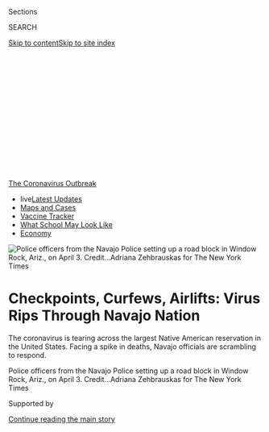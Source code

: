<div id="app">

<div>

<div>

<div>

<div class="NYTAppHideMasthead css-ikk3s8 e1suatyy0">

<div class="section css-133zg39 e1suatyy2">

<div class="css-eph4ug er09x8g0">

<div class="css-6n7j50">

</div>

<span class="css-1dv1kvn">Sections</span>

<div class="css-10488qs">

<span class="css-1dv1kvn">SEARCH</span>

</div>

[Skip to content](#site-content)[Skip to site
index](#site-index)

</div>

<div class="css-10698na e1huz5gh0">

</div>

</div>

</div>

</div>

<div data-aria-hidden="false">

<div id="site-content" data-role="main">

<div>

<div class="css-1aor85t" style="opacity:0.000000001;z-index:-1;visibility:hidden">

<div class="css-1hqnpie">

<div class="css-epjblv">

<span class="css-17xtcya">[U.S.](/section/us)</span><span class="css-x15j1o">|</span><span class="css-fwqvlz">Checkpoints,
Curfews, Airlifts: Virus Rips Through Navajo
Nation</span>

</div>

<div class="css-k008qs">

<div class="css-1iwv8en">

<span class="css-18z7m18"></span>

<div>

</div>

</div>

<span class="css-1n6z4y">https://nyti.ms/2VaK14O</span>

<div class="css-1705lsu">

<div class="css-4xjgmj">

<div class="css-4skfbu" data-role="toolbar" data-aria-label="Social Media Share buttons, Save button, and Comments Panel with current comment count" data-testid="share-tools">

  - 
  - 
  - 
  - 
    
    <div class="css-6n7j50">
    
    </div>

  - 
  - 

</div>

</div>

</div>

</div>

</div>

</div>

<div id="NYT_TOP_BANNER_REGION" class="css-11qgg8s">

<div>

<div id="styln-prism-menu-1592847958612" class="section interactive-content interactive-size-medium css-1du2ztb">

<div class="css-17ih8de interactive-body">

<div id="scroll-container" class="css-1gj85ro">

[<span class="styln-title-wrap"><span class="css-1pje3qr">The
Coronavirus</span><span class="css-1pje3qr">
Outbreak</span></span>](https://www.nytimes.com/news-event/coronavirus?action=click&pgtype=Article&state=default&region=TOP_BANNER&context=storylines_menu)

  - <span class="css-kqxiym" data-emphasize="true">live</span>[Latest
    Updates](https://www.nytimes.com/2020/08/02/world/coronavirus-updates.html?action=click&pgtype=Article&state=default&region=TOP_BANNER&context=storylines_menu)
  - [Maps and
    Cases](https://www.nytimes.com/interactive/2020/us/coronavirus-us-cases.html?action=click&pgtype=Article&state=default&region=TOP_BANNER&context=storylines_menu)
  - [Vaccine
    Tracker](https://www.nytimes.com/interactive/2020/science/coronavirus-vaccine-tracker.html?action=click&pgtype=Article&state=default&region=TOP_BANNER&context=storylines_menu)
  - [What School May Look
    Like](https://www.nytimes.com/interactive/2020/07/29/us/schools-reopening-coronavirus.html?action=click&pgtype=Article&state=default&region=TOP_BANNER&context=storylines_menu)
  - [Economy](https://www.nytimes.com/live/2020/07/31/business/stock-market-today-coronavirus?action=click&pgtype=Article&state=default&region=TOP_BANNER&context=storylines_menu)

</div>

</div>

</div>

</div>

</div>

<div id="fullBleedHeaderContent">

<div class="css-9fsmc8">

![<span class="css-16f3y1r e13ogyst0" data-aria-hidden="true">Police
officers from the Navajo Police setting up a road block in Window Rock,
Ariz., on April
3. </span><span class="css-cnj6d5 e1z0qqy90" itemprop="copyrightHolder"><span class="css-1ly73wi e1tej78p0">Credit...</span><span><span>Adriana
Zehbrauskas for The New York
Times</span></span></span>](https://static01.nyt.com/images/2020/04/08/us/00VIRUS-NAVAJO1/merlin_171306282_59bb8294-1263-4fff-a930-80a4c10e0f98-articleLarge.jpg?quality=75&auto=webp&disable=upscale)

</div>

<div class="css-1pumfk">

<div class="css-1vkm6nb ehdk2mb0">

# Checkpoints, Curfews, Airlifts: Virus Rips Through Navajo Nation

</div>

The coronavirus is tearing across the largest Native American
reservation in the United States. Facing a spike in deaths, Navajo
officials are scrambling to respond.

</div>

<div class="css-nwzfg5 e1gnum310">

<span class="css-1f9pvn2 us">Police officers from the Navajo Police
setting up a road block in Window Rock, Ariz., on April
3. </span><span class="css-cnj6d5 e1z0qqy90" itemprop="copyrightHolder"><span class="css-1ly73wi e1tej78p0">Credit...</span><span><span>Adriana
Zehbrauskas for The New York Times</span></span></span>

</div>

<div id="sponsor-wrapper" class="css-1hyfx7x">

<div id="sponsor-slug" class="css-19vbshk">

Supported by

</div>

[Continue reading the main
story](#after-sponsor)

<div id="sponsor" class="ad sponsor-wrapper" style="text-align:center;height:100%;display:block">

</div>

<div id="after-sponsor">

</div>

</div>

<div class="css-1wx1auc e1gnum311">

<div class="css-18e8msd">

<div class="css-vp77d3 epjyd6m0">

<div class="css-1baulvz">

By [<span class="css-1baulvz last-byline" itemprop="name">Simon
Romero</span>](https://www.nytimes.com/by/simon-romero)

</div>

</div>

  - 
    
    <div class="css-ld3wwf e16638kd2">
    
    Published April 9, 2020Updated April 20,
    2020
    
    </div>

  - 
    
    <div class="css-4xjgmj">
    
    <div class="css-pvvomx" data-role="toolbar" data-aria-label="Social Media Share buttons, Save button, and Comments Panel with current comment count" data-testid="share-tools">
    
      - 
      - 
      - 
      - 
        
        <div class="css-6n7j50">
        
        </div>
    
      - 
      - 
    
    </div>
    
    </div>

</div>

</div>

</div>

<div class="section meteredContent css-1r7ky0e" name="articleBody" itemprop="articleBody">

<div class="css-1fanzo5 StoryBodyCompanionColumn">

<div class="css-53u6y8">

WINDOW ROCK, Ariz. — When Chad Yazzie joined the Navajo Police
Department just a few months ago, he expected to issue speeding tickets
or break up the occasional fistfight.

But the coronavirus is now tearing across the largest Indian reservation
in the United States. The Navajo Nation’s casualty count is eclipsing
that of states with much larger populations, placing the rookie cop on
the front lines.

</div>

</div>

<div>

</div>

<div class="css-1fanzo5 StoryBodyCompanionColumn">

<div class="css-53u6y8">

“My job is to tell our people to take this virus seriously or face the
consequences,” Officer Yazzie, 24, said as he set up a police roadblock
outside the town of Window Rock to enforce the tribal nation’s 8 p.m.
curfew.

</div>

</div>

<div id="virus-navajo-map" class="section interactive-content interactive-size-scoop css-174j8de" data-id="100000007075550">

<div class="css-17ih8de interactive-body" data-sourceid="100000007075550">

<div id="g-0408-nat-web-VIRUSNAVAJOmapCLR-box" class="ai2html">

<div id="g-0408-nat-web-VIRUSNAVAJOmapCLR-600" class="g-artboard" style="width:600px; height:324.000000000002px;" data-aspect-ratio="1.852" data-min-width="600">

<div style="">

</div>

![](data:image/gif;base64,R0lGODlhCgAKAIAAAB8fHwAAACH5BAEAAAAALAAAAAAKAAoAAAIIhI+py+0PYysAOw==)

<div id="g-ai0-1" class="g-LABELS g-aiAbs g-aiPointText" style="top:7.2043%;margin-top:-10.3px;left:29.9381%;margin-left:-34px;width:68px;">

utah

</div>

<div id="g-ai0-2" class="g-LABELS g-aiAbs g-aiPointText" style="top:8.5404%;margin-top:-5.7px;left:7.0627%;margin-left:-34px;width:68px;">

25
miles

</div>

<div id="g-ai0-3" class="g-LABELS g-aiAbs g-aiPointText" style="top:10.2908%;margin-top:-10.3px;left:84.6749%;margin-left:-59.5px;width:119px;">

colorado

</div>

<div id="g-ai0-4" class="g-LABELS g-aiAbs g-aiPointText" style="top:39.2688%;margin-top:-7.2px;left:59.7069%;margin-left:-69px;width:138px;">

navajo
nation

</div>

<div id="g-ai0-5" class="g-LABELS g-aiAbs g-aiPointText" style="top:48.871%;margin-top:-10.3px;left:9.3143%;margin-left:-49.5px;width:99px;">

arizona

</div>

<div id="g-ai0-6" class="g-LABELS g-aiAbs g-aiPointText" style="top:59.982%;margin-top:-20.3px;left:91.6019%;margin-left:-45.5px;width:91px;">

new

mexico

</div>

<div id="g-ai0-7" class="g-LABELS g-aiAbs g-aiPointText" style="top:67.6746%;margin-top:-18.3px;left:40.9756%;margin-left:-54.5px;width:109px;">

hopi

reservation

</div>

<div id="g-ai0-8" class="g-LABELS g-aiAbs g-aiPointText" style="top:76.923%;margin-top:-7.2px;right:33.4412%;width:108px;">

Window
Rock

</div>

<div id="g-ai0-9" class="g-LABELS g-aiAbs g-aiPointText" style="top:89.5882%;margin-top:-7.3px;right:78.7144%;width:73px;">

Flagstaff

</div>

</div>

<div id="g-0408-nat-web-VIRUSNAVAJOmapCLR-335" class="g-artboard" style="max-width: 335px;max-height: 250px" data-aspect-ratio="1.34" data-min-width="0" data-max-width="599">

<div style="padding: 0 0 74.6269% 0;">

</div>

![](data:image/gif;base64,R0lGODlhCgAKAIAAAB8fHwAAACH5BAEAAAAALAAAAAAKAAoAAAIIhI+py+0PYysAOw==)

<div id="g-ai1-1" class="g-LABELS_copy g-aiAbs g-aiPointText" style="top:9.1367%;margin-top:-10.8px;left:45.3673%;margin-left:-34px;width:68px;">

utah

</div>

<div id="g-ai1-2" class="g-LABELS_copy g-aiAbs g-aiPointText" style="top:11.5367%;margin-top:-10.8px;left:85.6226%;margin-left:-37.5px;width:75px;">

colo.

</div>

<div id="g-ai1-3" class="g-LABELS_copy g-aiAbs g-aiPointText" style="top:9.6686%;margin-top:-5.2px;left:12.8827%;margin-left:-34px;width:68px;">

25
miles

</div>

<div id="g-ai1-4" class="g-LABELS_copy g-aiAbs g-aiPointText" style="top:35.6793%;margin-top:-6.2px;left:56.7637%;margin-left:-61px;width:122px;">

navajo
nation

</div>

<div id="g-ai1-5" class="g-LABELS_copy g-aiAbs g-aiPointText" style="top:53.9367%;margin-top:-10.8px;left:92.8385%;margin-left:-31.5px;width:63px;">

n.M.

</div>

<div id="g-ai1-6" class="g-LABELS_copy g-aiAbs g-aiPointText" style="top:62.476%;margin-top:-12.2px;left:40.1227%;margin-left:-42px;width:84px;">

hopi

reservation

</div>

<div id="g-ai1-7" class="g-LABELS_copy g-aiAbs g-aiPointText" style="top:72.8793%;margin-top:-4.2px;right:29.3433%;width:96px;">

Window
Rock

</div>

<div id="g-ai1-8" class="g-LABELS_copy g-aiAbs g-aiPointText" style="top:80.0836%;margin-top:-6.2px;right:80.8724%;width:62px;">

Flagstaff

</div>

<div id="g-ai1-9" class="g-LABELS_copy g-aiAbs g-aiPointText" style="top:93.9367%;margin-top:-10.8px;left:34.1859%;margin-left:-34px;width:68px;">

ariz.

</div>

</div>

</div>

</div>

By The New York Times

</div>

<div class="css-1fanzo5 StoryBodyCompanionColumn">

<div class="css-53u6y8">

Faced with an alarming spike in deaths from what the tribal health
department calls Dikos Ntsaaígíí-19 — or Covid-19 — Navajo officials are
putting up checkpoints, assembling field hospitals and threatening
curfew violators with 30 days in jail or a $1,000 fine.

The measures are part of a scramble to protect more than 150,000 people
on the vast Navajo reservation, which stretches 27,000 square miles
across Arizona, New Mexico and Utah, and tens of thousands of others who
live in towns bordering the Navajo Nation. As of Wednesday night, the
virus had killed 20 people on the reservation, compared with 16 in the
entire state of New Mexico, which has a population 13 times larger.

</div>

</div>

<div class="css-79elbk" data-testid="photoviewer-wrapper">

<div class="css-z3e15g" data-testid="photoviewer-wrapper-hidden">

</div>

<div class="css-1a48zt4 ehw59r15" data-testid="photoviewer-children">

![<span class="css-16f3y1r e13ogyst0" data-aria-hidden="true">“My job is
to tell our people to take this virus seriously or face the
consequences,” said Chad Yazzie, an officer with the Navajo Police
Department.</span><span class="css-cnj6d5 e1z0qqy90" itemprop="copyrightHolder"><span class="css-1ly73wi e1tej78p0">Credit...</span><span>Adriana
Zehbrauskas for The New York
Times</span></span>](https://static01.nyt.com/images/2020/04/08/us/00VIRUS-NAVAJO2/merlin_171306528_729ae8c6-95a6-4e6f-94f6-4a222b075bf3-articleLarge.jpg?quality=75&auto=webp&disable=upscale)

</div>

</div>

<div class="css-1fanzo5 StoryBodyCompanionColumn">

<div class="css-53u6y8">

Navajo officials, who have traced the surge in the reservation’s
coronavirus cases to a March 7 rally held by an evangelical church, warn
that infections will rise in the weeks ahead, potentially reaching a
peak in about a month.

</div>

</div>

<div class="css-1fanzo5 StoryBodyCompanionColumn">

<div class="css-53u6y8">

Several factors — including a high prevalence of diseases like diabetes,
scarcity of running water, and homes with several generations living
under the same roof — have enabled the virus to spread with exceptional
speed, according to epidemiologists.

</div>

</div>

<div>

</div>

<div class="css-1fanzo5 StoryBodyCompanionColumn">

<div class="css-53u6y8">

While the Navajo Nation may not technically be at war with the virus, it
does not feel at peace either.

The Arizona National Guard this month began airlifting protective masks,
gowns and other equipment, using Blackhawk helicopters to deliver it to
Kayenta, a town of 5,200 people near the sandstone buttes of Monument
Valley.

<div id="NYT_MAIN_CONTENT_1_REGION" class="css-9tf9ac">

<div>

<div id="styln-covid-updates-world" class="section interactive-content interactive-size-medium css-1ftcdic">

<div class="css-17ih8de interactive-body">

<div id="styln-briefing-block" data-asset-id="QXJ0aWNsZTpueXQ6Ly9hcnRpY2xlLzhiMjRmNTQ0LWVhMmUtNTlmNC1hMDZiLTM0YWI3YTlmN2E4YQ==">

<div class="briefing-block-header-section">

# [Latest Updates: Global Coronavirus Outbreak](https://www.nytimes.com/2020/08/01/world/coronavirus-covid-19.html?action=click&pgtype=Article&state=default&region=MAIN_CONTENT_1&context=storylines_live_updates)

<div class="briefing-block-ts">

Updated 2020-08-02T17:52:35.962Z

</div>

</div>

  - [The U.S. reels as July cases more than double the total of any
    other
    month.](https://www.nytimes.com/2020/08/01/world/coronavirus-covid-19.html?action=click&pgtype=Article&state=default&region=MAIN_CONTENT_1&context=storylines_live_updates#link-34047410)
  - [Top U.S. officials work to break an impasse over the federal
    jobless
    benefit.](https://www.nytimes.com/2020/08/01/world/coronavirus-covid-19.html?action=click&pgtype=Article&state=default&region=MAIN_CONTENT_1&context=storylines_live_updates#link-780ec966)
  - [Its outbreak untamed, Melbourne goes into even greater
    lockdown.](https://www.nytimes.com/2020/08/01/world/coronavirus-covid-19.html?action=click&pgtype=Article&state=default&region=MAIN_CONTENT_1&context=storylines_live_updates#link-2bc8948)

<div class="briefing-block-footer">

<div class="briefing-block-footer-meta">

[See more
updates](https://www.nytimes.com/2020/08/01/world/coronavirus-covid-19.html?action=click&pgtype=Article&state=default&region=MAIN_CONTENT_1&context=storylines_live_updates)

</div>

<div class="briefing-block-briefinglinks">

<span>More live coverage:</span>
[Markets](https://www.nytimes.com/live/2020/07/31/business/stock-market-today-coronavirus?action=click&pgtype=Article&state=default&region=MAIN_CONTENT_1&context=storylines_live_updates)

</div>

</div>

</div>

</div>

</div>

</div>

</div>

Guard members also converted a community center in Chinle into a 50-bed
field hospital for quarantining people who have tested positive for the
virus. And personnel visited a triage tent set up by Tuba City, near the
Navajo Nation’s western edge.

Going further, Navajo authorities said their entire nation would be
under curfew for 57 continuous hours, from Friday at 8 p.m. until Monday
at 5 a.m. The holiday weekend offers the opportunity to practice extreme
social distancing, the authorities said. Unlike many stay-at-home orders
around the nation, the Navajo curfews are being enforced with
checkpoints and patrols. Violators can face jail time and hefty fines.

</div>

</div>

<div class="css-1fanzo5 StoryBodyCompanionColumn">

<div class="css-53u6y8">

Fearing pushback, the chief of the Navajo Police, Phillip Francisco,
said that anyone knowingly exposing officers to the coronavirus would be
charged with battery against a police
officer.

</div>

</div>

<div class="css-79elbk" data-testid="photoviewer-wrapper">

<div class="css-z3e15g" data-testid="photoviewer-wrapper-hidden">

</div>

<div class="css-1a48zt4 ehw59r15" data-testid="photoviewer-children">

<div class="css-1xdhyk6 erfvjey0">

<span class="css-1ly73wi e1tej78p0">Image</span>

<div class="css-zjzyr8">

<div data-testid="lazyimage-container" style="height:257.77777777777777px">

</div>

</div>

</div>

<span class="css-16f3y1r e13ogyst0" data-aria-hidden="true">Factors like
a high prevalence of diabetes, a scarcity of running water and
multigenerational living arrangements have enabled the virus to spread
with exceptional speed through the Navajo
Nation.</span><span class="css-cnj6d5 e1z0qqy90" itemprop="copyrightHolder"><span class="css-1ly73wi e1tej78p0">Credit...</span><span>Adriana
Zehbrauskas for The New York Times</span></span>

</div>

</div>

<div class="css-1fanzo5 StoryBodyCompanionColumn">

<div class="css-53u6y8">

The Navajo Nation’s president, Jonathan Nez, who has begun wearing a
mask in public, said in a telephone interview that authorities were
working under the assumption that the reservation’s peak in cases could
be about a month away, in early to mid-May.

Mr. Nez said he was growing exasperated with
[delays](https://www.politico.com/news/2020/03/20/coronavirus-american-indian-health-138724)
in receiving federal emergency funds and by the requirements that tribal
nations, unlike cities and counties, must apply for grants to receive
money from federal stimulus legislation. The extra hurdles have led to
weeks of additional bureaucratic delays, he said.

</div>

</div>

<div>

</div>

<div class="css-1fanzo5 StoryBodyCompanionColumn">

<div class="css-53u6y8">

“We’re barely getting bits and pieces,” Mr. Nez said. “You have
counties, municipalities, already taking advantage of these funds, and
tribes are over here writing our applications and turning it in and
waiting weeks to get what we need.”

The crisis among the Diné, as many Navajos prefer to call themselves, is
echoing throughout Indian Country. Around the United States, and
especially in New Mexico, tribal leaders have started barring
nonresidents from reservations. In South Dakota, the Oglala Sioux tribe
announced a 72-hour lockdown after a resident of the Pine Ridge
reservation tested positive for the coronavirus. The Blackfeet and the
Northern Cheyenne tribal nations in Montana have announced curfews.

The Hopi reservation, which is surrounded entirely by the Navajo Nation
and includes some of the oldest continuously inhabited places in the
United States, issued its own stay-at-home order. Signaling
vulnerabilities elsewhere in the Southwest, large clusters of cases
emerged this week in San Felipe Pueblo and Zia Pueblo, two of New
Mexico’s 23 federally recognized tribal
nations.

</div>

</div>

<div class="css-79elbk" data-testid="photoviewer-wrapper">

<div class="css-z3e15g" data-testid="photoviewer-wrapper-hidden">

</div>

<div class="css-1a48zt4 ehw59r15" data-testid="photoviewer-children">

<div class="css-1xdhyk6 erfvjey0">

<span class="css-1ly73wi e1tej78p0">Image</span>

<div class="css-zjzyr8">

<div data-testid="lazyimage-container" style="height:257.77777777777777px">

</div>

</div>

</div>

<span class="css-16f3y1r e13ogyst0" data-aria-hidden="true">A grocery
store on the Navajo reservation in Window Rock,
Ariz.</span><span class="css-cnj6d5 e1z0qqy90" itemprop="copyrightHolder"><span class="css-1ly73wi e1tej78p0">Credit...</span><span>Adriana
Zehbrauskas for The New York Times</span></span>

</div>

</div>

<div class="css-1fanzo5 StoryBodyCompanionColumn">

<div class="css-53u6y8">

Native American leaders say they are also dealing with the potential for
racist attacks as outsiders try to cast blame for the pandemic on tribal
citizens.

Police in Page, an Arizona town bordering the Navajo Nation, said this
week that they had arrested a 34-year-old man, Daniel Franzen, on
suspicion of attempting to incite an act of terrorism. Mr. Franzen in a
Facebook post had called for using “lethal force” against Navajos
because they were, in his view, “100 percent infected” with the virus,
the Page Police Department said in a statement.

</div>

</div>

<div>

</div>

<div class="css-1fanzo5 StoryBodyCompanionColumn">

<div class="css-53u6y8">

Infectious disease specialists say the virus is thought to have arrived
on the reservation later than in other parts of the United States. It
began spreading rapidly after it was detected among members of the
Church of the Nazarene, an evangelical congregation in the outpost of
Chilchinbeto near the Arizona-Utah border.

Families traveled from far-flung parts of the Navajo Nation to attend
the rally, which included a prayer service in response to the pandemic
already spreading in parts of the country.

Dr. Laura Hammitt, director of the infectious disease prevention program
at the Johns Hopkins Center for American Indian Health, listed several
factors that have made citizens of the Navajo Nation especially
vulnerable to the coronavirus.

</div>

</div>

<div class="css-1fanzo5 StoryBodyCompanionColumn">

<div class="css-53u6y8">

The scarcity of running water on the reservation, she said, makes it
harder to wash hands. There are also pre-existing health conditions,
including respiratory problems caused by indoor pollution because of the
wood and coal used to heat many Navajo
homes.

</div>

</div>

<div class="css-79elbk" data-testid="photoviewer-wrapper">

<div class="css-z3e15g" data-testid="photoviewer-wrapper-hidden">

</div>

<div class="css-1a48zt4 ehw59r15" data-testid="photoviewer-children">

<div class="css-1xdhyk6 erfvjey0">

<span class="css-1ly73wi e1tej78p0">Image</span>

<div class="css-zjzyr8">

<div data-testid="lazyimage-container" style="height:257.77777777777777px">

</div>

</div>

</div>

<span class="css-16f3y1r e13ogyst0" data-aria-hidden="true">Facing a
spike in deaths, Navajo officials are scrambling to
respond. </span><span class="css-cnj6d5 e1z0qqy90" itemprop="copyrightHolder"><span class="css-1ly73wi e1tej78p0">Credit...</span><span>Adriana
Zehbrauskas for The New York Times</span></span>

</div>

</div>

<div class="css-1fanzo5 StoryBodyCompanionColumn">

<div class="css-53u6y8">

Exceptionally close-knit families, which have helped the Navajos endure
extreme hardships, may also now heighten exposure to the
virus.

<div id="NYT_MAIN_CONTENT_3_REGION" class="css-9tf9ac">

<div>

<div id="styln-prism-freeform-1594220623585" class="section interactive-content interactive-size-medium css-1ftcdic">

<div class="css-17ih8de interactive-body">

<div id="prism-freeform-block-62021" class="css-19mumt8" data-role="complementary" data-storyline="The Coronavirus Outbreak" data-truncated="true" tabindex="0">

<div class="css-a8d9oz">

<div class="css-eb027h">

[](https://www.nytimes.com/news-event/coronavirus?action=click&pgtype=Article&state=default&region=MAIN_CONTENT_3&context=storylines_faq)

### The Coronavirus Outbreak ›

#### Frequently Asked Questions

Updated July 27, 2020

  - #### Should I refinance my mortgage?
    
      - [It could be a good
        idea,](https://www.nytimes.com/article/coronavirus-money-unemployment.html?action=click&pgtype=Article&state=default&region=MAIN_CONTENT_3&context=storylines_faq)
        because mortgage rates have [never been
        lower.](https://www.nytimes.com/2020/07/16/business/mortgage-rates-below-3-percent.html?action=click&pgtype=Article&state=default&region=MAIN_CONTENT_3&context=storylines_faq)
        Refinancing requests have pushed mortgage applications to some
        of the highest levels since 2008, so be prepared to get in line.
        But defaults are also up, so if you’re thinking about buying a
        home, be aware that some lenders have tightened their standards.

  - #### What is school going to look like in September?
    
      - It is unlikely that many schools will return to a normal
        schedule this fall, requiring the grind of [online
        learning](https://www.nytimes.com/2020/06/05/us/coronavirus-education-lost-learning.html?action=click&pgtype=Article&state=default&region=MAIN_CONTENT_3&context=storylines_faq),
        [makeshift child
        care](https://www.nytimes.com/2020/05/29/us/coronavirus-child-care-centers.html?action=click&pgtype=Article&state=default&region=MAIN_CONTENT_3&context=storylines_faq)
        and [stunted
        workdays](https://www.nytimes.com/2020/06/03/business/economy/coronavirus-working-women.html?action=click&pgtype=Article&state=default&region=MAIN_CONTENT_3&context=storylines_faq)
        to continue. California’s two largest public school districts —
        Los Angeles and San Diego — said on July 13, that [instruction
        will be remote-only in the
        fall](https://www.nytimes.com/2020/07/13/us/lausd-san-diego-school-reopening.html?action=click&pgtype=Article&state=default&region=MAIN_CONTENT_3&context=storylines_faq),
        citing concerns that surging coronavirus infections in their
        areas pose too dire a risk for students and teachers. Together,
        the two districts enroll some 825,000 students. They are the
        largest in the country so far to abandon plans for even a
        partial physical return to classrooms when they reopen in
        August. For other districts, the solution won’t be an
        all-or-nothing approach. [Many
        systems](https://bioethics.jhu.edu/research-and-outreach/projects/eschool-initiative/school-policy-tracker/),
        including the nation’s largest, New York City, are devising
        [hybrid
        plans](https://www.nytimes.com/2020/06/26/us/coronavirus-schools-reopen-fall.html?action=click&pgtype=Article&state=default&region=MAIN_CONTENT_3&context=storylines_faq)
        that involve spending some days in classrooms and other days
        online. There’s no national policy on this yet, so check with
        your municipal school system regularly to see what is happening
        in your community.

  - #### Is the coronavirus airborne?
    
      - The coronavirus [can stay aloft for hours in tiny droplets in
        stagnant
        air](https://www.nytimes.com/2020/07/04/health/239-experts-with-one-big-claim-the-coronavirus-is-airborne.html?action=click&pgtype=Article&state=default&region=MAIN_CONTENT_3&context=storylines_faq),
        infecting people as they inhale, mounting scientific evidence
        suggests. This risk is highest in crowded indoor spaces with
        poor ventilation, and may help explain super-spreading events
        reported in meatpacking plants, churches and restaurants. [It’s
        unclear how often the virus is
        spread](https://www.nytimes.com/2020/07/06/health/coronavirus-airborne-aerosols.html?action=click&pgtype=Article&state=default&region=MAIN_CONTENT_3&context=storylines_faq)
        via these tiny droplets, or aerosols, compared with larger
        droplets that are expelled when a sick person coughs or sneezes,
        or transmitted through contact with contaminated surfaces, said
        Linsey Marr, an aerosol expert at Virginia Tech. Aerosols are
        released even when a person without symptoms exhales, talks or
        sings, according to Dr. Marr and more than 200 other experts,
        who [have outlined the evidence in an open letter to the World
        Health
        Organization](https://academic.oup.com/cid/article/doi/10.1093/cid/ciaa939/5867798).

  - #### What are the symptoms of coronavirus?
    
      - Common symptoms [include fever, a dry cough, fatigue and
        difficulty breathing or shortness of
        breath.](https://www.nytimes.com/article/symptoms-coronavirus.html?action=click&pgtype=Article&state=default&region=MAIN_CONTENT_3&context=storylines_faq)
        Some of these symptoms overlap with those of the flu, making
        detection difficult, but runny noses and stuffy sinuses are less
        common. [The C.D.C. has
        also](https://www.nytimes.com/2020/04/27/health/coronavirus-symptoms-cdc.html?action=click&pgtype=Article&state=default&region=MAIN_CONTENT_3&context=storylines_faq)
        added chills, muscle pain, sore throat, headache and a new loss
        of the sense of taste or smell as symptoms to look out for. Most
        people fall ill five to seven days after exposure, but symptoms
        may appear in as few as two days or as many as 14 days.

  - #### Does asymptomatic transmission of Covid-19 happen?
    
      - So far, the evidence seems to show it does. A widely cited
        [paper](https://www.nature.com/articles/s41591-020-0869-5)
        published in April suggests that people are most infectious
        about two days before the onset of coronavirus symptoms and
        estimated that 44 percent of new infections were a result of
        transmission from people who were not yet showing symptoms.
        Recently, a top expert at the World Health Organization stated
        that transmission of the coronavirus by people who did not have
        symptoms was “very rare,” [but she later walked back that
        statement.](https://www.nytimes.com/2020/06/09/world/coronavirus-updates.html?action=click&pgtype=Article&state=default&region=MAIN_CONTENT_3&context=storylines_faq#link-1f302e21)

<div id="styln-survey-component-62021" class="styln-survey-component" data-surveyname="faq" data-surveystoryline="coronavirus">

</div>

</div>

<div class="css-6mllg9">

</div>

<div class="css-pmm6ed">

<span class="css-5gimkt"></span>

</div>

</div>

</div>

</div>

</div>

</div>

</div>

“Instead of urban crowding in high-density cities like New York, you
have indoor crowding with several generations living under the same
roof,” she said.

That explains the special need for field hospitals where patients who
have tested positive for the virus can recuperate away from their
families. Officials are also searching for ways to mitigate the spread
of the virus in the so-called border towns where many Diné live.

For instance, in addition to the field hospitals assembled by the
Arizona National Guard, the iconic El Rancho Hotel in the town of Gallup
near the Navajo Nation is planning to house homeless people who have
developed respiratory problems in one of its buildings.

Despite such measures, fear is building on parts of the reservation, and
some are taking it upon themselves to protect their families.

</div>

</div>

<div class="css-1fanzo5 StoryBodyCompanionColumn">

<div class="css-53u6y8">

In a culture prizing communal contact, Julian Parrish, a computer
science high school teacher in Chinle, said he and his girlfriend had
taken the unusual step of going on Facebook to request that visitors
refrain from coming to their home unannounced.

Mr. Parrish, 34, explained that he is prediabetic, his girlfriend is
pregnant and her son has asthma that sometimes requires trips to the
emergency room.

“We don’t want to go anywhere near the hospital at this time,” Mr.
Parrish said. “No one knows where the hell this virus is going
next.”

</div>

</div>

<div class="css-79elbk" data-testid="photoviewer-wrapper">

<div class="css-z3e15g" data-testid="photoviewer-wrapper-hidden">

</div>

<div class="css-1a48zt4 ehw59r15" data-testid="photoviewer-children">

<div class="css-1xdhyk6 erfvjey0">

<span class="css-1ly73wi e1tej78p0">Image</span>

<div class="css-zjzyr8">

<div data-testid="lazyimage-container" style="height:257.77777777777777px">

</div>

</div>

</div>

<span class="css-16f3y1r e13ogyst0" data-aria-hidden="true">The
200-strong Navajo Nation police force is now charged with enforcing the
8 p.m. curfew every night in towns and along lonely stretches of road
that connect far-flung homesteads and sheep
ranches.</span><span class="css-cnj6d5 e1z0qqy90" itemprop="copyrightHolder"><span class="css-1ly73wi e1tej78p0">Credit...</span><span>Adriana
Zehbrauskas for The New York Times</span></span>

</div>

</div>

<div class="css-1fanzo5 StoryBodyCompanionColumn">

<div class="css-53u6y8">

As the death count climbs, the virus is drawing grim comparisons with
previous epidemics that shaped the history of the Diné. From the start
of the European conquest, outbreaks of smallpox, bubonic plague and
typhus ravaged the tribe.

A century ago, the influenza pandemic of 1918 spread to the [most remote
corners](https://www.jstor.org/stable/pdf/10.5250/amerindiquar.38.4.0459.pdf?refreqid=excelsior%3A70667e3ff079d8c69050297f2972d443)
of the reservation, killing thousands. Estimates put the mortality rate
as high as 10 percent; accounts from that time described how some
survivors died from starvation with no one left to care for them.

More recently, a [hantavirus
outbreak](https://www.aaas.org/virus-rocked-four-corners-reemerges) in
the region in 1993 stirred fear across the Navajo Nation. The virus,
carried by deer mice, left 13 dead including young, otherwise healthy
people who developed sudden respiratory failure.

</div>

</div>

<div class="css-1fanzo5 StoryBodyCompanionColumn">

<div class="css-53u6y8">

Despite the rising death toll from the newest virus, epidemiologists say
the Diné may have advantages in the mitigation fight that other tribal
nations do not.

They point to the nation’s relatively large number of diabetes
specialists, who could help with outreach or trace the spread of the
virus. Robust civil society groups within the reservation have also
sprung into action, with volunteers replenishing water tanks for
hundreds of families.

As one of the largest tribal nations in the United States, the Diné, who
number more than 330,000 on the reservation and beyond, can also draw on
resources unavailable to other tribes.

That includes the 200-strong police force now charged with enforcing the
curfew every night in towns and along lonely stretches of road that
connect far-flung homesteads and sheep ranches.

“We have to get the situation under control,” Officer Yazzie said,
between chasing down curfew violators, writing citations and telling
motorists over a loudspeaker to “just go home” where it was safe.

“If we don’t do this,” he said, “it’s our own families at
risk.”

</div>

</div>

<div class="css-79elbk" data-testid="photoviewer-wrapper">

<div class="css-z3e15g" data-testid="photoviewer-wrapper-hidden">

</div>

<div class="css-1a48zt4 ehw59r15" data-testid="photoviewer-children">

<div class="css-1xdhyk6 erfvjey0">

<span class="css-1ly73wi e1tej78p0">Image</span>

<div class="css-zjzyr8">

<div data-testid="lazyimage-container" style="height:257.77777777777777px">

</div>

</div>

</div>

<span class="css-16f3y1r e13ogyst0" data-aria-hidden="true">Navajo
officials warn that infections will surge in the weeks ahead,
potentially reaching a peak in about a
month.</span><span class="css-cnj6d5 e1z0qqy90" itemprop="copyrightHolder"><span class="css-1ly73wi e1tej78p0">Credit...</span><span>Adriana
Zehbrauskas for The New York Times</span></span>

</div>

</div>

</div>

<div>

</div>

<div>

</div>

<div>

</div>

<div>

<div id="bottom-wrapper" class="css-1ede5it">

<div id="bottom-slug" class="css-l9onyx">

Advertisement

</div>

[Continue reading the main
story](#after-bottom)

<div id="bottom" class="ad bottom-wrapper" style="text-align:center;height:100%;display:block;min-height:90px">

</div>

<div id="after-bottom">

</div>

</div>

</div>

</div>

</div>

## Site Index

<div>

</div>

## Site Information Navigation

  - [© <span>2020</span> <span>The New York Times
    Company</span>](https://help.nytimes.com/hc/en-us/articles/115014792127-Copyright-notice)

<!-- end list -->

  - [NYTCo](https://www.nytco.com/)
  - [Contact
    Us](https://help.nytimes.com/hc/en-us/articles/115015385887-Contact-Us)
  - [Work with us](https://www.nytco.com/careers/)
  - [Advertise](https://nytmediakit.com/)
  - [T Brand Studio](http://www.tbrandstudio.com/)
  - [Your Ad
    Choices](https://www.nytimes.com/privacy/cookie-policy#how-do-i-manage-trackers)
  - [Privacy](https://www.nytimes.com/privacy)
  - [Terms of
    Service](https://help.nytimes.com/hc/en-us/articles/115014893428-Terms-of-service)
  - [Terms of
    Sale](https://help.nytimes.com/hc/en-us/articles/115014893968-Terms-of-sale)
  - [Site
    Map](https://spiderbites.nytimes.com)
  - [Help](https://help.nytimes.com/hc/en-us)
  - [Subscriptions](https://www.nytimes.com/subscription?campaignId=37WXW)

</div>

</div>

</div>

</div>
